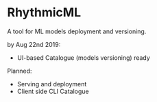# RhythmicML
A tool for ML models deployment and versioning.

by Aug 22nd 2019:
 - UI-based Catalogue (models versioning) ready

 Planned:
 - Serving and deployment
 - Client side CLI Catalogue